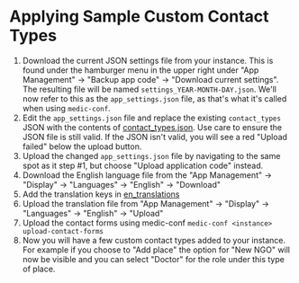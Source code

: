 # Applying Sample Custom Contact Types


1. Download the current JSON settings file from your instance.  This is found under the hamburger menu in the upper right under "App Management" -> "Backup app code" -> "Download current settings".  The resulting file will be named `settings_YEAR-MONTH-DAY.json`. We'll now refer to this as the `app_settings.json` file, as that's what it's called when using `medic-conf`. 
1. Edit the `app_settings.json` file and replace the existing `contact_types` JSON with the contents of [contact_types.json](contact_types.json).  Use care to ensure the JSON file is still valid.  If the JSON isn't valid, you will see a red "Upload failed" below the upload button.
1. Upload the changed  `app_settings.json` file by navigating to the same spot as it step #1, but choose "Upload application code" instead. 
1. Download the English language file from the "App Management" -> "Display" -> "Languages" -> "English" -> "Download"
1. Add the translation keys in [en_translations](en_translations.properties)
1. Upload the translation file from "App Management" -> "Display" -> "Languages" -> "English" -> "Upload" 
1. Upload the contact forms using medic-conf `medic-conf <instance> upload-contact-forms`
1. Now you will have a few custom contact types added to your instance. For example if you choose to "Add place" the option for "New NGO" will now be visible and you can select "Doctor" for the role under this type of place.
